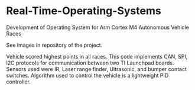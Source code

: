 # Real-Time-Operating-Systems
Development of Operating System for Arm Cortex M4 Autonomous Vehicle Races

See images in repository of the project.

Vehicle scored highest points in all races. This code implements CAN, SPI, I2C protocols for communication between two TI Launchpad boards.
Sensors used were IR, Laser range finder, Ultrasonic, and bumper contact switches. Algorithm used to control the vehicle is a lightweight PID controller.
